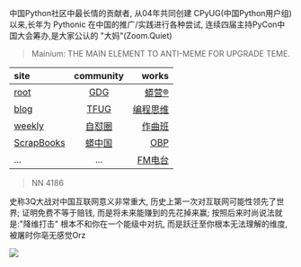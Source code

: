 中国Python社区中最长情的贡献者, 从04年共同创建 CPyUG(中国Python用户组)以来,长年为 Pythonic 在中国的推广/实践进行各种尝试, 连续四届主持PyCon中国大会筹办,是大家公认的 "大妈"(Zoom.Quiet)

> Mainium: THE MAIN ELEMENT TO ANTI-MEME FOR UPGRADE TEME.

| site | community | works |
| :-----| :----: | ----: |
| [root](http://zoomquiet.io/) | [GDG](https://blog.zhgdg.org/) | [蟒营®](https://doc.101.camp/) |
| [blog](https://blog.zoomquiet.io/pages/zoomquiet.html) | [TFUG](http://zh.tfug.world/) | [编程思维](https://py.101.camp/) |
| [weekly](http://weekly.pychina.org/) | [自怼圈](https://du.101.camp/) | [作曲班](https://mu.101.camp/) |
| [ScrapBooks](https://zoomquiet.io/collection.html) | [蟒中国](https://pychina.org/) | [OBP](https://zoomquiet.io/obp/index.html) |
| ... | ... | [FM电台](https://fm.101.camp/) |


> NN 4186

史称3Q大战对中国互联网意义非常重大,
历史上第一次对互联网可能性领先了世界;
证明免费不等于赔钱,
而是将未来能赚到的先花掉来赢;
按照后来时尚说法就是:"降维打击"
根本不和你在一个能级中对抗,
而是跃迁至你根本无法理解的维度,
被屠时你亳无感觉Orz

![](http://ydlj.zoomquiet.top/ipic/2020-11-02-zq42-today-card-2011.003.jpeg)


